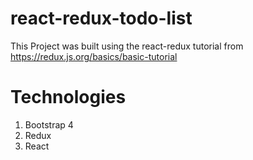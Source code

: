 # react-redux-todo-list

This Project was built using the react-redux tutorial from https://redux.js.org/basics/basic-tutorial

# Technologies

1. Bootstrap 4
2. Redux
3. React
